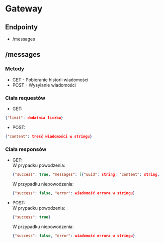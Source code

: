 # Gateway

## Endpointy

- /messages

## /messages

### Metody

- GET - Pobieranie historii wiadomości
- POST - Wysyłanie wiadomości

### Ciała requestów

- GET:
 ```json
{"limit": dodatnia liczba}
```
- POST:
```json
{"content": treść wiadomości w stringu}
```

### Ciała responsów
- GET:  
    W prypadku powodzenia:

    ```json
    {"success": true, "messages": [{"uuid": string, "content": string, "timestamp": uint}, ...]}
    ```
    W przypadku niepowodzenia:

    ```json
    {"success": false, "error": wiadomość errora w stringu}
- POST:  
    W prypadku powodzenia:

    ```json
    {"success": true}
    ```
    W przypadku niepowodzenia:

    ```json
    {"success": false, "error": wiadomość errora w stringu}
    ```


